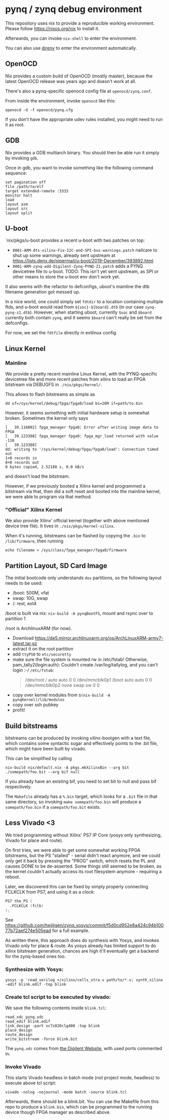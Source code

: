 # pynq / zynq debug environment

This repository uses nix to provide a reproducible working environment. Please
follow https://nixos.org/nix to install it.

Afterwards, you can invoke `nix-shell` to enter the environment.

You can also use [direnv](https://direnv.net) to enter the environment
automatically.

## OpenOCD
Nix provides a custom build of OpenOCD (mostly master), because the latest
OpenOCD release was years ago and doesn't work at all.

There's also a pynq-specific openocd config file at `openocd/zynq.conf`.

From inside the environment, invoke `openocd` like this:

```
openocd -d -f openocd/pynq.cfg
```

If you don't have the appropriate udev rules installed, you might need to run
it as root.

## GDB
Nix provides a GDB multiarch binary. You should then be able run it simply by
invoking `gdb`.

Once in gdb, you want to invoke something like the following command sequence:

```
set pagination off
file /path/to/elf
target extended-remote :3333
monitor halt
load
layout asm
layout src
layout split
```

## U-boot
`nix/pkgs/u-boot provides a recent u-boot with two patches on top:
 - `0001-ARM-dts-xilinx-Fix-I2C-and-SPI-bus-warnings.patch`
   nailcare to shut up some warnings, already sent upstream at
   https://lists.denx.de/pipermail/u-boot/2019-December/393892.html
 - `0001-ARM-zynq-add-Digilent-Zynq-PYNQ-Z1.patch`
   adds a PYNQ devicetree file to u-boot.
   TODO: This isn't yet sent upstream, as SPI or other means to store the
   u-boot env don't work yet.

It also seems with the refactor to defconfigs, uboot's mainline the dtb
filename generation got messed up.

In a nice world, one could simply set `fdtdir` to a location containing
multiple ftds, and u-boot would read from `${soc}-${board}.dtb` (in our case
`zynq-pynq-z1.dtb`).
However, when starting uboot, currently `$soc` and `$board` currently both
contain `zynq`, and it seems `$board` can't really be set from the defconfigs.

For now, we set the `fdtfile` directly in extlinux config.

## Linux Kernel
### Mainline
We provide a pretty recent mainline Linux Kernel, with the PYNQ-specific
devicetree file and more recent patches from xilinx to load an FPGA bitstream
via DEBUGFS in `./nix/pkgs/kernel/`.

This allows to flash bitstreams as simple as

```
dd of=/sys/kernel/debug/fpga/fpga0/load bs=26M if=path/to.bin
```

However, it seems something with initial hardware setup is somewhat broken.
Sometimes the kernel only says

```
[   39.116802] fpga_manager fpga0: Error after writing image data to FPGA
[   39.123388] fpga_manager fpga0: fpga_mgr_load returned with value -110
[   39.123388] 
dd: writing to '/sys/kernel/debug/fpga/fpga0/load': Connection timed out
1+0 records in
0+0 records out
0 bytes copied, 2.52188 s, 0.0 kB/s
```

and doesn't load the bitstream.

However, if we previously booted a Xilinx kernel and programmed a bitstream via
that, then did a soft reset and booted into the mainline kernel, we were able
to program via that method.

### "Official" Xilinx Kernel
We also provide Xilinx' official kernel (together with above mentioned device
tree file). It lives in `./nix/pkgs/kernel-xilinx`.

When it's running, bitstreams can be flashed by copying the `.bin` to
`/lib/firmware`, then running

```
echo filename > /sys/class/fpga_manager/fpga0/firmware
```

## Partition Layout, SD Card Image
The initial bootcode only understands `dos` partitions, so the following layout
needs to be used:
 - /boot: 500M, vfat
 - swap: 10G, swap
 - /: rest, ext4

/boot is built via nix:
`nix-build -A pynqBootFS`, mount and rsync over to partition 1

/root is ArchlinuxARM (for now).
 - Download https://de5.mirror.archlinuxarm.org/os/ArchLinuxARM-armv7-latest.tar.gz
 - extract it on the root partition
 - add `ttyPS0` to `etc/securetty`
 - make sure the file system is mounted rw in /etc/fstab! Otherwise, pam_tally2(login:auth): Couldn't create /var/log/tallylog, and you can't login :-/
   `/etc/fstab`:
   > /dev/root / auto auto 0 0
   > /dev/mmcblk0p1 /boot auto auto 0 0
   > /dev/mmcblk0p2 none swap sw 0 0
 - copy over kernel modules from `$(nix-build -A pynqKernel)/lib/modules`
 - copy over ssh pubkey
 - profit!

## Build bitstreams
bitstreams can be produced by invoking xilinx-bootgen with a text file, which
contains some syntactic sugar and effectively points to the .bit file, which
might have been built by vivado.

This can be simplified by calling

```
nix-build nix/default.nix -A pkgs.mkXilinxBin --arg bit ./somepath/foo.bit --arg bif null
```

If you already have an existing bif, you need to set bit to null and pass bif respectively.

The `Makefile` already has a `%.bin` target, which looks for a `.bit` file in
that same directory, so invoking `make somepath/foo.bin` will produce a
`somepath/foo.bin` if a `somepath/foo.bit` exists.

## Less Vivado <3
We tried programming without Xilinx' PS7 IP Core (yosys only synthesizing,
Vivado for place and route).

On first tries, we were able to get some somewhat working FPGA bitstreams, but
the PS "stalled" - serial didn't react anymore, and we could only get it back
by pressing the "PROG" switch, which resets the PL and causes DONE to be
de-asserted. Some things still seemed to be broken, as the kernel couldn't
actually access its root filesystem anymore - requiring a reboot.

Later, we discovered this can be fixed by simply properly connecting FCLKCLK
from PS7, and using it as a clock:

```verilog
PS7 the_PS (
  .FCLKCLK (fclk)
);
```

See
https://github.com/heijligen/zynq_yosys/commit/f5d0cd952e8a424c94b10077b72aef274e505ead
for a full example.

As written there, this approach does do synthesis with Yosys, and invokes
Vivado only for place & route. As yosys already has limited support to do
xilinx bitstream generation, chances are high it'll eventually get a backend
for the zynq-based ones too.

### Synthesize with Yosys:

```
yosys -p 'read_verilog +/xilinx/cells_xtra.v path/to/*.v; synth_xilinx -edif blink.edif -top blink
```

### Create tcl script to be executed by vivado:

We save the following contents inside `blink.tcl`:
```
read_xdc pynq.xdc
read_edif blink.edif
link_design -part xc7z020clg400 -top blink
place_design
route_design
write_bitstream -force blink.bit
```

The `pynq.xdc` comes from [the Digilent
Website](https://reference.digilentinc.com/reference/programmable-logic/pynq-z1/start),
with used ports commented in.


### Invoke Vivado
This starts Vivado headless in batch mode (not project mode, headless) to
execute above tcl script:

```
vivado -nolog -nojournal -mode batch -source blink.tcl
```

Afterwards, there should be a blink.bit.
You can use the Makefile from this repo to produce a `blink.bin`, which can be
programmed to the running device though FPGA manager as described above.

